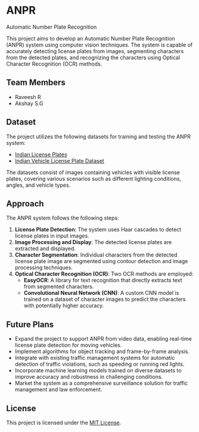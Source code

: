 # ANPR
Automatic Number Plate Recognition


This project aims to develop an Automatic Number Plate Recognition (ANPR) system using computer vision techniques. The system is capable of accurately detecting license plates from images, segmenting characters from the detected plates, and recognizing the characters using Optical Character Recognition (OCR) methods.

## Team Members

- Raveesh R
- Akshay S.G


## Dataset

The project utilizes the following datasets for training and testing the ANPR system:

- [Indian License Plates](https://www.kaggle.com/datasets/thamizhsterio/indian-license-plates)
- [Indian Vehicle License Plate Dataset](https://www.kaggle.com/datasets/saisirishan/indian-vehicle-dataset)

The datasets consist of images containing vehicles with visible license plates, covering various scenarios such as different lighting conditions, angles, and vehicle types.

## Approach

The ANPR system follows the following steps:

1. **License Plate Detection**: The system uses Haar cascades to detect license plates in input images.
2. **Image Processing and Display**: The detected license plates are extracted and displayed.
3. **Character Segmentation**: Individual characters from the detected license plate image are segmented using contour detection and image processing techniques.
4. **Optical Character Recognition (OCR)**: Two OCR methods are employed:
   - **EasyOCR**: A library for text recognition that directly extracts text from segmented characters.
   - **Convolutional Neural Network (CNN)**: A custom CNN model is trained on a dataset of character images to predict the characters with potentially higher accuracy.


## Future Plans

- Expand the project to support ANPR from video data, enabling real-time license plate detection for moving vehicles.
- Implement algorithms for object tracking and frame-by-frame analysis.
- Integrate with existing traffic management systems for automatic detection of traffic violations, such as speeding or running red lights.
- Incorporate machine learning models trained on diverse datasets to improve accuracy and robustness in challenging conditions.
- Market the system as a comprehensive surveillance solution for traffic management and law enforcement.

## License

This project is licensed under the [MIT License](LICENSE).



